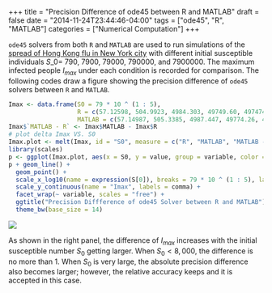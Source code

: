 +++
title = "Precision Difference of ode45 between R and MATLAB"
draft = false
date = "2014-11-24T23:44:46-04:00"
tags = ["ode45", "R", "MATLAB"]
categories = ["Numerical Computation"]
+++

`ode45` solvers from both `R` and `MATLAB` are used to run simulations of the [spread of Hong Kong flu in New York city](https://www.math.duke.edu//education/ccp/materials/diffcalc/sir/sir1.html) with different initial susceptible individuals $S\_0 =$ 790, 7900, 79000, 790000, and 7900000. The maximum infected people $I_{max}$ under each condition is recorded for comparison. The following codes draw a figure showing the precision difference of `ode45` solvers between `R` and `MATLAB`.

``` r
Imax <- data.frame(S0 = 79 * 10 ^ (1 : 5), 
                   R = c(57.12598, 504.9923, 4984.303, 49749.60, 497474.2), 
                   MATLAB = c(57.14987, 505.3385, 4987.447, 49774.26, 497552.2))
Imax$`MATLAB - R` <- Imax$MATLAB - Imax$R
# plot delta Imax VS. S0
Imax.plot <- melt(Imax, id = "S0", measure = c("R", "MATLAB", "MATLAB - R"))
library(scales)
p <- ggplot(Imax.plot, aes(x = S0, y = value, group = variable, color = variable))
p + geom_line() + 
  geom_point() + 
  scale_x_log10(name = expression(S[0]), breaks = 79 * 10 ^ (1 : 5), labels = comma) + 
  scale_y_continuous(name = "Imax", labels = comma) + 
  facet_wrap(~ variable, scales = "free") + 
  ggtitle("Precision Diffference of ode45 Solver between R and MATLAB") + 
  theme_bw(base_size = 14)
```

![](http://tonytsai.name/materials/RK4SIR_files/figure-html/unnamed-chunk-21-1.png) 

As shown in the right panel, the difference of $I_{max}$ increases with the initial susceptible number $S_0$ getting larger. When $S_0 < 8,000$, the difference is no more than 1. When $S_0$ is very large, the absolute precision difference also becomes larger; however, the relative accuracy keeps and it is accepted in this case.